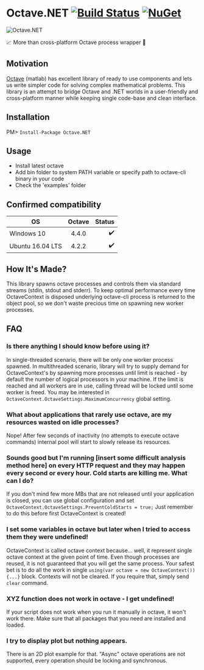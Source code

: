 # Octave.NET [![Build Status](https://travis-ci.org/triforcely/Octave.NET.svg?branch=master)](https://travis-ci.org/triforcely/Octave.NET) [![NuGet](https://img.shields.io/nuget/dt/Octave.NET.svg)](https://www.nuget.org/packages/Octave.NET) 


![Octave.NET](https://i.imgur.com/nNGduNS.png)

📈 More than cross-platform Octave process wrapper 🔬

## Motivation

[Octave](https://www.gnu.org/software/octave/) (matlab) has excellent library of ready to use components and lets us write simpler code for solving complex
mathematical problems. This library is an attempt to bridge Octave and .NET worlds in a user-friendly and cross-platform manner while keeping single code-base and clean interface.

## Installation

  PM> `Install-Package Octave.NET`

## Usage

- Install latest octave 
- Add bin folder to system PATH variable
  or specify path to octave-cli binary in your code 
- Check the 'examples' folder

## Confirmed compatibility

| OS            | Octave | Status |
| ------------- |:--------------:| ------------:|
| Windows 10 | 4.4.0  | ✔️  |
| Ubuntu 16.04 LTS | 4.2.2       |   ✔️|


## How It's Made? 
This library spawns octave processes and controls them via standard streams (stdin, stdout and stderr). To keep optimal performance every time OctaveContext is disposed underlying octave-cli process is returned to the object pool, so we don't waste precious time on spawning new worker processes.
## FAQ
### Is there anything I should know before using it?
In single-threaded scenario, there will be only one worker process spawned. In multithreaded scenario, library will try to supply demand for OctaveContext's by spawning more processes until limit is reached - by default the number of logical processors in your machine. If the limit is reached and all workers are in use, calling thread will be locked until some worker is freed. You may be interested in ```OctaveContext.OctaveSettings.MaximumConcurrency``` global setting.
### What about applications that rarely use octave, are my resources wasted on idle processes?
Nope! After few seconds of inactivity (no attempts to execute octave commands) internal pool will start to slowly release its resources. 
### Sounds good but I'm running [insert some difficult analysis method here] on every HTTP request and they may happen every second or every hour. Cold starts are killing me. What can I do?
If you don't mind few more MBs that are not released until your application is closed, you can use global configuration and set ```OctaveContext.OctaveSettings.PreventColdStarts = true;```
Just remember to do this before first OctaveContext is created!
### I set some variables in octave but later when I tried to access them they were undefined!
OctaveContext is called octave context because... well, it represent single octave context at the given point of time. Even though processes are reused, it is not guaranteed that you will get the same process. Your safest bet is to do all the work in single ```using(var octave = new OctaveContext()) {...}``` block. Contexts will not be cleared. If you require that, simply send ```clear``` command.
### XYZ function does not work in octave - I get undefined!
If your script does not work when you run it manually in octave, it won't work there. Make sure that all packages that you need are installed and loaded. 
### I try to display plot but nothing appears.
There is an 2D plot example for that. "Async" octave operations are not supported, every operation should be locking and synchronous.
